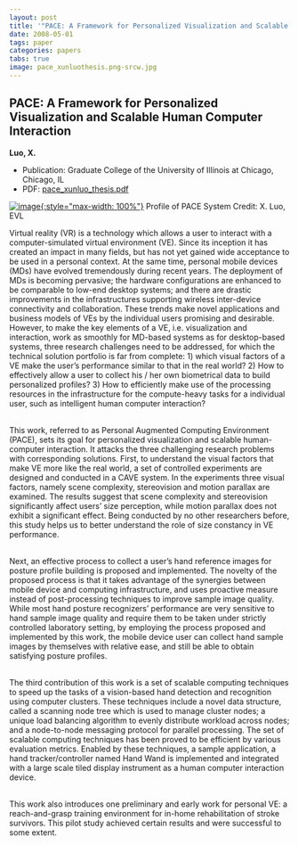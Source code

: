 ```yaml
---
layout: post
title: '"PACE: A Framework for Personalized Visualization and Scalable Human Computer Interaction"'
date: 2008-05-01
tags: paper
categories: papers
tabs: true
image: pace_xunluothesis.png-srcw.jpg
---
```


## PACE: A Framework for Personalized Visualization and Scalable Human Computer Interaction
**Luo, X.**
- Publication: Graduate College of the University of Illinois at Chicago, Chicago, IL
- PDF: [pace_xunluo_thesis.pdf](/documents/pace_xunluo_thesis.pdf)


[![image](https://www.evl.uic.edu/output/originals/pace_xunluothesis.png-srcw.jpg){:style="max-width: 100%"}](https://www.evl.uic.edu/output/originals/pace_xunluothesis.png-srcw.jpg)
Profile of PACE System
Credit: X. Luo, EVL

Virtual reality (VR) is a technology which allows a user to interact with a computer-simulated virtual environment (VE). Since its inception it has created an impact in many fields, but has not yet gained wide acceptance to be used in a personal context. At the same time, personal mobile devices (MDs) have evolved tremendously during recent years. The deployment of MDs is becoming pervasive; the hardware configurations are enhanced to be comparable to low-end desktop systems; and there are drastic improvements in the infrastructures supporting wireless inter-device connectivity and collaboration. These trends make novel applications and business models of VEs by the individual users promising and desirable. However, to make the key elements of a VE, i.e. visualization and interaction, work as smoothly for MD-based systems as for desktop-based systems, three research challenges need to be addressed, for which the technical solution portfolio is far from complete: 1) which visual factors of a VE make the user&rsquo;s performance similar to that in the real world? 2) How to effectively allow a user to collect his / her own biometrical data to build personalized profiles? 3) How to efficiently make use of the processing resources in the infrastructure for the compute-heavy tasks for a individual user, such as intelligent human computer interaction?<br><br>

This work, referred to as Personal Augmented Computing Environment (PACE), sets its goal for personalized visualization and scalable human-computer interaction. It attacks the three challenging research problems with corresponding solutions. First, to understand the visual factors that make VE more like the real world, a set of controlled experiments are designed and conducted in a CAVE system. In the experiments three visual factors, namely scene complexity, stereovision and motion parallax are examined. The results suggest that scene complexity and stereovision significantly affect users&rsquo; size perception, while motion parallax does not exhibit a significant effect. Being conducted by no other researchers before, this study helps us to better understand the role of size constancy in VE performance.<br><br>

Next, an effective process to collect a user&rsquo;s hand reference images for posture profile building is proposed and implemented. The novelty of the proposed process is that it takes advantage of the synergies between mobile device and computing infrastructure, and uses proactive measure instead of post-processing techniques to improve sample image quality. While most hand posture recognizers&rsquo; performance are very sensitive to hand sample image quality and require them to be taken under strictly controlled laboratory setting, by employing the process proposed and implemented by this work, the mobile device user can collect hand sample images by themselves with relative ease, and still be able to obtain satisfying posture profiles.<br><br>

The third contribution of this work is a set of scalable computing techniques to speed up the tasks of a vision-based hand detection and recognition using computer clusters. These techniques include a novel data structure, called a scanning node tree which is used to manage cluster nodes; a unique load balancing algorithm to evenly distribute workload across nodes; and a node-to-node messaging protocol for parallel processing. The set of scalable computing techniques has been proved to be efficient by various evaluation metrics. Enabled by these techniques, a sample application, a hand tracker/controller named Hand Wand is implemented and integrated with a large scale tiled display instrument as a human
computer interaction device.<br><br>

This work also introduces one preliminary and early work for personal VE: a reach-and-grasp training environment for in-home rehabilitation of stroke survivors. This pilot study achieved certain results and were successful to some extent.